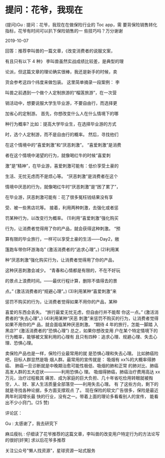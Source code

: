 # 提问：花爷，我现在

(提问)Gu : 提问：花爷，我现在在做保险行业的 Toc app，需 要背保险销售转化指标，花爷有时间可以扒下保险销售的一 些技巧吗？万分谢谢

2019-10-07

回答：推荐李叫兽的一篇文章，《改变消费者的说服文案，

有且只有以下 4 种》 李叫兽虽然实战成绩比较差，是典型的理

论派，但这篇文章的理论确实很棒，我还是新手的时候，卖

货会参考这四个纬度来做包装。 这里简单摘录一段案例： 李

叫兽之前遇到一个做个人定制旅游的“榴莲旅游”，在一次营

销活动中，想要说服大学生毕业游，不要自由行，而选择更

加省心的定制游。 首先，你想改变什么人在什么情境下的哪

种行为概率? 比如：提高大学毕业生，在选择毕业游的方式

时，选个人定制游，而不是自由行的概率。 然后，寻找他们

在这个情境中的“喜爱刺激”和“厌恶刺激”。 “喜爱刺激”是消费

者在这个情境中渴望的行为，就像喝红牛的时候“喜爱刺

激”是“精神”，在毕业游，喜爱刺激可能有：低价享受土豪的

生活、无忧无虑而不是烦心等。 “厌恶刺激”是消费者在这个

情境中厌恶的行为，就像喝红牛时“厌恶刺激”是“困了累了”，

在毕业游，厌恶刺激可能有：花了很多冤枉钱结果没有享

受、被一些黑店坑等。 接着，利用两种刺激，去强化或者惩

罚某种行为，以改变行为概率。 (1)利用“喜爱刺激”强化购买

行为，让消费者觉得用了你的产品，就会获得这种刺激。 “预

算有限的毕业旅行，一样可以享受土豪的生活——Day2，敞

篷跑车带你环游海岛” (激活消费者的“追求心理”。) (2)利用某

种“厌恶刺激”强化购买行为，让消费者觉得用了你的产品，

这种厌恶刺激会减少。 “青春和心情都是有限的，不在不好玩

的景点上浪费时间。——最优行程计算，删除不值得去的景

点。” (激活消费者的“规避心理”。) (3)利用某种“喜爱刺激”来

惩罚不购买的行为，让消费者觉得如果不用你的产品，某种

喜爱的东西会丢失。 “旅行最爱无忧无虑，但自由行并不能帮 你这一点。” (激活消费者的“失去心理”。) (4)利用某种“厌恶 刺激”来惩罚不购买的行为，让消费者觉得如果不用你的产 品，就会面临某种厌恶刺激。 “期待 4 年的旅行，怎能一脚踏 入黑店?” (激活消费者的“恐惧心理”) 总之，如果你想改变用 户在某个特定情境下的行为概率，能够被文案利用的心理有 且只有四种：追求心理、规避心理、失去心理、恐惧心理。

卖保险产品也是一样，保险行业最常用的就 是恐惧心理和失去心理。 比如肺癌险吧，目标人群显然是吸 烟人群。最常用的宣传就是： 吸烟有 xx%的大概率得肺癌、 肺癌一旦诊断就是中晚期治愈可能性极低、吸烟的肺和正常 的肺对比、肺癌高发人群的五大症状————利用恐惧心 理。 吸烟得肺癌，肺癌治疗费用高达 xx 万元，治疗过程极其 痛苦、成为家庭的巨大负担、几十年省吃俭用转眼就被掏 空，人、财、家人生活质量全部落空——利用失去心理。 有 了这些方向，剩下的就是寻找各种论据，多方面支撑观点 了。 现在保险的软文广告很多，保险是最近两年利润增长最 快的行业，没有之一。带着上面的理论多看看别人的宣传， 能看出不少小窍门。(25 赞)

评论区：

Gu : 太感谢了，我去研究下

麻瓜瘦杭 : 仔细读了花爷推荐的这篇文章，李叫兽的改变用户特定行为的方法论写的很好[奸笑] 求以后花爷多推荐

关注公众号"懒人找资源"，星球资源一站式服务